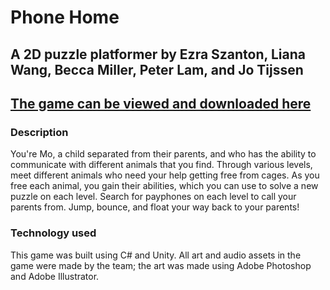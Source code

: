 # Phone Home
## A 2D puzzle platformer by Ezra Szanton, Liana Wang, Becca Miller, Peter Lam, and Jo Tijssen
## [The game can be viewed and downloaded here](https://phonehomegame.wixsite.com/phonehome)

### Description 
You're Mo, a child separated from their parents, and who has the ability to communicate with different animals that you find. Through various levels, meet different animals who need your help getting free from cages. As you free each animal, you gain their abilities, which you can use to solve a new puzzle on each level. Search for payphones on each level to call your parents from. Jump, bounce, and float your way back to your parents!

### Technology used
This game was built using C# and Unity. All art and audio assets in the game were made by the team; the art was made using Adobe Photoshop and Adobe Illustrator. 